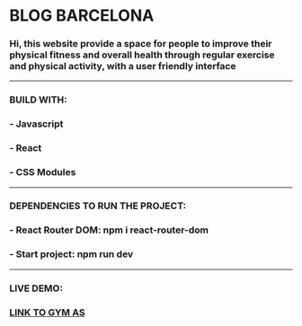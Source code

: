 <div id="header">
 <h1 align="left">BLOG BARCELONA</h1>
 <h3 align="left">Hi, this website provide a space for people to improve their physical fitness and overall health through regular exercise and physical activity, with a user friendly interface
  </h3>
</div>

---

### BUILD WITH:

<h3>- Javascript</h3>
<h3>- React</h3>
<h3>- CSS Modules</h3>

---

### DEPENDENCIES TO RUN THE PROJECT:

<h3>- React Router DOM: npm i react-router-dom</h3>
<h3>- Start project: npm run dev</h3>

---

### LIVE DEMO: 

<h3><a href="https://gym-as.vercel.app/" >LINK TO GYM AS</a></h3>
